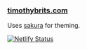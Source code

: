 ### [timothybrits.com](https://timothybrits.com)

Uses [sakura](https://github.com/oxalorg/sakura) for theming.

[![Netlify Status](https://api.netlify.com/api/v1/badges/a1847133-a7fb-4b06-8d7f-085d33a38896/deploy-status)](https://app.netlify.com/sites/timothybrits/deploys)
